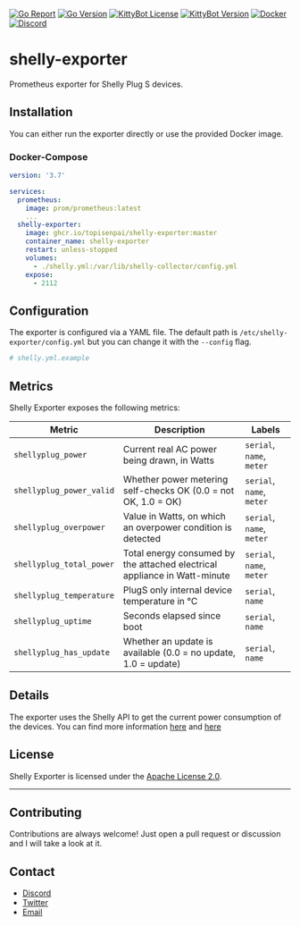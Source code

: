 [![Go Report](https://goreportcard.com/badge/github.com/TopiSenpai/shelly-exporter)](https://goreportcard.com/report/github.com/TopiSenpai/shelly-exporter)
[![Go Version](https://img.shields.io/github/go-mod/go-version/TopiSenpai/shelly-exporter)](https://golang.org/doc/devel/release.html)
[![KittyBot License](https://img.shields.io/github/license/TopiSenpai/shelly-exporter)](LICENSE)
[![KittyBot Version](https://img.shields.io/github/v/tag/TopiSenpai/shelly-exporter?label=release)](https://github.com/TopiSenpai/shelly-exporter/releases/latest)
[![Docker](https://github.com/TopiSenpai/shelly-exporter/actions/workflows/docker.yml/badge.svg)](https://github.com/TopiSenpai/shelly-exporter/actions/workflows/docker.yml)
[![Discord](https://discordapp.com/api/guilds/608506410803658753/embed.png?style=shield)](https://discord.gg/sD3ABd5)


# shelly-exporter

Prometheus exporter for Shelly Plug S devices.

## Installation

You can either run the exporter directly or use the provided Docker image.

### Docker-Compose

```yaml
version: '3.7'

services:
  prometheus:
    image: prom/prometheus:latest
    ...
  shelly-exporter:
    image: ghcr.io/topisenpai/shelly-exporter:master
    container_name: shelly-exporter
    restart: unless-stopped
    volumes:
      - ./shelly.yml:/var/lib/shelly-collector/config.yml
    expose:
      - 2112
```

## Configuration

The exporter is configured via a YAML file. The default path is `/etc/shelly-exporter/config.yml` but you can change it
with the `--config` flag.

```yaml
# shelly.yml.example
```

## Metrics

Shelly Exporter exposes the following metrics:

| Metric                   | Description                                                               | Labels                    |
|--------------------------|---------------------------------------------------------------------------|---------------------------|
| `shellyplug_power`       | Current real AC power being drawn, in Watts                               | `serial`, `name`, `meter` |
| `shellyplug_power_valid` | Whether power metering self-checks OK (0.0 = not OK, 1.0 = OK)            | `serial`, `name`, `meter` |
| `shellyplug_overpower`   | Value in Watts, on which an overpower condition is detected               | `serial`, `name`, `meter` |
| `shellyplug_total_power` | Total energy consumed by the attached electrical appliance in Watt-minute | `serial`, `name`, `meter` |
| `shellyplug_temperature` | PlugS only internal device temperature in °C                              | `serial`, `name`          |
| `shellyplug_uptime`      | Seconds elapsed since boot                                                | `serial`, `name`          |
| `shellyplug_has_update`  | Whether an update is available (0.0 = no update, 1.0 = update)            | `serial`, `name`          |

## Details

The exporter uses the Shelly API to get the current power consumption of the devices. You can find more information [here](https://shelly-api-docs.shelly.cloud/gen1/#status) and [here](https://shelly-api-docs.shelly.cloud/gen1/#shelly-plug-plugs-status)

## License

Shelly Exporter is licensed under the [Apache License 2.0](/LICENSE).

---

## Contributing

Contributions are always welcome! Just open a pull request or discussion and I will take a look at it.

## Contact

- [Discord](https://discord.gg/sD3ABd5)
- [Twitter](https://twitter.com/TopiSenpai)
- [Email](mailto:git@topi.wtf)
